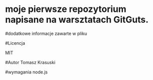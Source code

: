 # moje pierwsze repozytorium napisane na warsztatach GitGuts.

#dodatkowe informacje zawarte w pliku

#Licencja

MIT

#Autor
Tomasz Krasuski

#wymagania
node.js